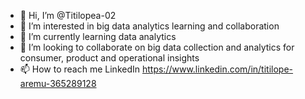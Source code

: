 - 👋 Hi, I’m @Titilopea-02
- 👀 I’m interested in big data analytics learning and collaboration
- 🌱 I’m currently learning data analytics
- 💞️ I’m looking to collaborate on big data collection and analytics for consumer, product and operational insights
- 📫 How to reach me LinkedIn https://www.linkedin.com/in/titilope-aremu-365289128


<!---
Titilopea-02/Titilopea-02 is a ✨ special ✨ repository because its `README.md` (this file) appears on your GitHub profile.
You can click the Preview link to take a look at your changes.
--->
